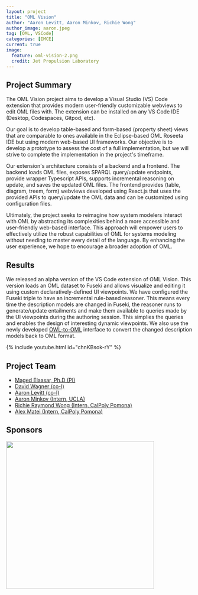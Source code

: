 ```yaml
---
layout: project
title: "OML Vision"
author: "Aaron Levitt, Aaron Minkov, Richie Wong"
author_image: aaron.jpeg
tag: [OML, VSCode]
categories: [IMCE]
current: true
image:
  feature: oml-vision-2.png
  credit: Jet Propulsion Laboratory
---
```


## Project Summary

The OML Vision project aims to develop a Visual Studio (VS) Code extension that provides modern user-friendly customizable webviews to edit OML files with. The extension can be installed on any VS Code IDE (Desktop, Codespaces, Gitpod, etc).

Our goal is to develop table-based and form-based (property sheet) views that are comparable to ones available in the Eclipse-based OML Roseeta IDE but using modern web-based UI frameworks. Our objective is to develop a prototype to assess the cost of a full implementation, but we will strive to complete the implementation in the project's timeframe.

Our extension's architecture consists of a backend and a frontend. The backend loads OML files, exposes SPARQL query/update endpoints, provide wrapper Typescript APIs, supports incremental reasoning on update, and saves the updated OML files. The frontend provides (table, diagram, treem, form) webviews developed using React.js that uses the provided APIs to query/update the OML data and can be customized using configuration files.

Ultimately, the project seeks to reimagine how system modelers interact with OML by abstracting its complexities behind a more accessible and user-friendly web-based interface.  This approach will empower users to effectively utilize the robust capabilities of OML for systems modeling without needing to master every detail of the language. By enhancing the user experience, we hope to encourage a broader adoption of OML.

## Results

We released an alpha version of the VS Code extension of OML Vision. This version loads an OML dataset to Fuseki and allows visualize and editing it using custom declaratively-defined UI viewpoints. We have configured the Fuseki triple to have an incremental rule-based reasoner. This means every time the description models are changed in Fuseki, the reasoner runs to generate/update entailments and make them available to queries made by the UI viewpoints during the authoring session. This simplies the queries and enables the design of interesting dynamic viewpoints. We also use the newly developed [OWL-to-OML](/projects/2024-03-29-OWL-to-OML) interface to convert the changed description models back to OML format.

{% include youtube.html id="chnKBsok-rY" %}

## Project Team

- [Maged Elaasar, Ph.D (PI)](/contributors/Maged%20Elaasar.html)
- [David Wagner (co-I)](/contributors/David%20Wagner.html)
- [Aaron Levitt (co-I)](/contributors/Aaron%20Levitt.html)
- [Aaron Minkov (Intern, UCLA)](https://www.linkedin.com/in/aaronminkov)
- [Richie Raymond Wong (Intern, CalPoly Pomona)](https://www.linkedin.com/in/raymond-exe)
- [Alex Matei (Intern, CalPoly Pomona)](https://www.linkedin.com/in/alex-matei-832b70135/)

## Sponsors

[<img width="400" src="https://www.opencaesar.io/assets/img/jpl-logo.png"/>](https://www.jpl.nasa.gov/)
